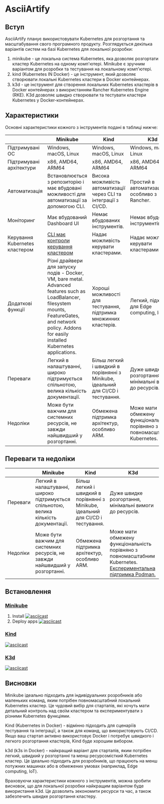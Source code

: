 # AsciiArtify

## Вступ

AsciiArtify планує використовувати Kubernetes для розгортання та масштабування свого програмного продукту.  Розглядується декілька варіантів систем на базі Kubernetes для локальної розробки:
1. minikube - це локальна система Kubernetes, яка дозволяє розгортати кластер Kubernetes на одному комп'ютері. Minikube є зручним варіантом для розробки та тестування на локальному комп'ютері.
2. kind (Kubernetes IN Docker) - це інструмент, який дозволяє створювати локальні Kubernetes кластери в Docker контейнерах. 
3. k3d - це інструмент для створення локальних Kubernetes кластерів в Docker контейнерах з використанням Rancher Kubernetes Engine (RKE). K3d дозволяє швидко створювати та тестувати кластери Kubernetes у Docker-контейнерах.


## Характеристики

Основні характеристики кожного з інструментів подані в таблиці нижче:

|  | Minikube | Kind | K3d |
| --- | --- | --- | --- |
| Підтримувані ОС | Windows, macOS, Linux | Windows, macOS, Linux | Windows, macOS, Linux |
| Підтримувані архітектури | x86, AMD64, ARM64 | x86, AMD64, ARM64 | x86, AMD64, ARM64 |
| Автоматизація | Встановлюється з репозиторію і має вбудовані можливості для автоматизації за допомогою CLI. | Висока можливість автоматизації через CLI та інтеграції з CI/CD. | Простий в автоматизації, особливо з Rancher. |
| Моніторинг | Має вбудований Dashboard UI | Немає вбудованих інструментів. | Немає вбудованих інструментів. |
| Керування Kubernetes кластером | [CLI має контроли керування кластером](https://minikube.sigs.k8s.io/docs/handbook/controls/) | Надає можливість керувати кластерами. | Надає можливість керувати кластерами. |
| Додаткові функції | Різні драйвери для запуску подів - Docker, VM, bare metal. Advanced features such as LoadBalancer, filesystem mounts, FeatureGates, and network policy. Addons for easily installed Kubernetes applications. | Хороші можливості для тестування, підтримка множинних кластерів. | Легкий, підходить для Edge computing, IoT. |
| Переваги | Легкий в налаштуванні, широко підтримується спільнотою, велика кількість документації. | Більш легкий і швидкий в порівнянні з Minikube, ідеальний для CI/CD і тестування. | Дуже швидке розгортання, мінімальні вимоги до ресурсів. |
| Недоліки | Може бути важчим для системних ресурсів, не завжди найшвидший у розгортанні. | Обмежена підтримка архітектур, особливо ARM. | Може мати обмежену функціональність порівняно з повномасштабним Kubernetes. |


## Переваги та недоліки


|  | Minikube | Kind | K3d |
| --- | --- | --- | --- |
| Переваги | Легкий в налаштуванні, широко підтримується спільнотою, велика кількість документації. | Більш легкий і швидкий в порівнянні з Minikube, ідеальний для CI/CD і тестування. | Дуже швидке розгортання, мінімальні вимоги до ресурсів. |
| Недоліки | Може бути важчим для системних ресурсів, не завжди найшвидший у розгортанні. | Обмежена підтримка архітектур, особливо ARM. | Може мати обмежену функціональність порівняно з повномасштабним Kubernetes. [Експериментальна підтримка Podman.](https://k3d.io/v5.6.0/usage/advanced/podman/?h=podman) |


## Встановлення

### [Minikube](https://minikube.sigs.k8s.io/docs/start/)
1. Install [![asciicast](https://asciinema.org/a/623401.svg)](https://asciinema.org/a/623401)
2. Deploy apps [![asciicast](https://asciinema.org/a/623405.svg)](https://asciinema.org/a/623405)

### [Kind](https://kind.sigs.k8s.io/docs/user/quick-start/#installation)
[![asciicast](https://asciinema.org/a/623407.svg)](https://asciinema.org/a/623407)

### [K3d](https://k3d.io/v5.6.0/#installation)
[![asciicast](https://asciinema.org/a/623409.svg)](https://asciinema.org/a/623409)

## Висновки

Minikube ідеально підходить для індивідуальних розробників або маленьких команд, яким потрібен повномасштабний локальний Kubernetes кластер. Це чудовий вибір для стартапів, які хочуть мати детальний контроль над своїм кластером та експериментувати з різними Kubernetes функціями.

Kind (Kubernetes in Docker) - відмінно підходить для сценаріїв тестування та інтеграції, а також для команд, що використовують CI/CD. Якщо ваш стартап активно використовує Docker і потребує швидкого і легкого розгортання кластерів, Kind буде хорошим вибором.

k3d (k3s in Docker) - найкращий варіант для стартапів, яким потрібен легкий, швидкий у розгортанні та менш ресурсомісткий Kubernetes кластер. Це ідеально підходить для розробників, що працюють на менш потужних машинах або в обмежених умовах (наприклад, Edge computing, IoT).

Враховуючи характеристики кожного з інструментів, можна зробити висновок, що для локальної розробки найкращим варіантом буде використання k3d. Це дозволить зекономити ресурси та час, а також забезпечить швидке розгортання кластеру.